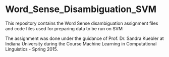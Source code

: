 # Word_Sense_Disambiguation_SVM

This repository contains the Word Sense disambiguation assignment files and code files used for preparing data to be run on SVM

The assignment was done under the guidance of Prof. Dr. Sandra Kuebler at Indiana University during the Course Machine Learning in Computational Linguistics - Spring 2015.
